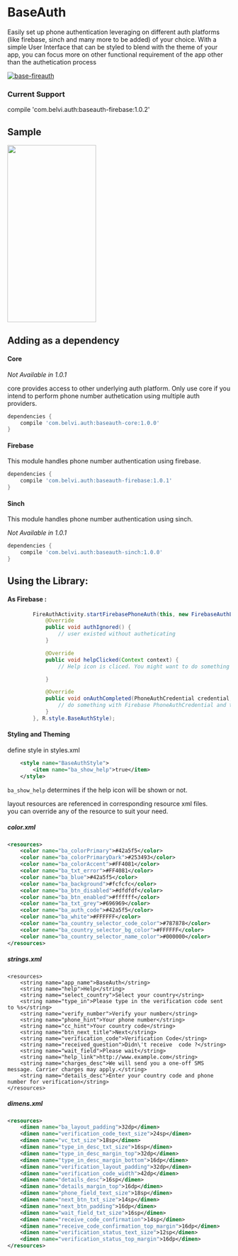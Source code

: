 # BaseAuth
Easily set up phone authentication leveraging on different auth platforms (like firebase, sinch and many more to be added) of your choice. With a simple User Interface that can be styled to blend with the theme of your app, you can focus more on other functional requirement of the app other than the authetication process

 [ ![base-fireauth](https://api.bintray.com/packages/kingsmentor/maven/BaseAuth/images/download.svg) ](https://bintray.com/kingsmentor/maven/BaseAuth/_latestVersion)

### Current Support
compile 'com.belvi.auth:baseauth-firebase:1.0.2'

## Sample

<img src="https://github.com/KingsMentor/BaseAuth/blob/master/sample/base_auth_sample.gif"  width="200" height="400" />

## Adding as a dependency

#### Core
*Not Available in 1.0.1*

core provides access to other underlying auth platform. Only use core if you intend to perform phone number authetication using multiple auth providers.
```gradle
dependencies {
    compile 'com.belvi.auth:baseauth-core:1.0.0'
}
```

#### Firebase

This module handles phone number authentication using firebase. 
```gradle
dependencies {
    compile 'com.belvi.auth:baseauth-firebase:1.0.1'
}
```

#### Sinch

This module handles phone number authentication using sinch. 

*Not Available in 1.0.1*

```gradle
dependencies {
    compile 'com.belvi.auth:baseauth-sinch:1.0.0'
}
```
## Using the Library:

#### As Firebase :

```java
        FireAuthActivity.startFirebasePhoneAuth(this, new FirebaseAuthListener() {
            @Override
            public void authIgnored() {
                // user existed without autheticating
            }

            @Override
            public void helpClicked(Context context) {
                // Help icon is cliced. You might want to do something here.

            }

            @Override
            public void onAuthCompleted(PhoneAuthCredential credential, String phoneNumber) {
                // do something with Firebase PhoneAuthCredential and the autheticated phone number
            }
        }, R.style.BaseAuthStyle);
```

#### Styling and Theming 

define style in styles.xml

```xml
    <style name="BaseAuthStyle">
        <item name="ba_show_help">true</item>
    </style>
```

`ba_show_help` determines if the help icon will be shown or not.

layout resources are referenced in corresponding resource xml files.<br/>
you can override any of the resource to suit your need.

##### color.xml

```xml
<resources>
    <color name="ba_colorPrimary">#42a5f5</color>
    <color name="ba_colorPrimaryDark">#253493</color>
    <color name="ba_colorAccent">#FF4081</color>
    <color name="ba_txt_error">#FF4081</color>
    <color name="ba_blue">#42a5f5</color>
    <color name="ba_background">#fcfcfc</color>
    <color name="ba_btn_disabled">#dfdfdf</color>
    <color name="ba_btn_enabled">#ffffff</color>
    <color name="ba_txt_grey">#696969</color>
    <color name="ba_auth_code">#42a5f5</color>
    <color name="ba_white">#FFFFFF</color>
    <color name="ba_country_selector_code_color">#787878</color>
    <color name="ba_country_selector_bg_color">#FFFFFF</color>
    <color name="ba_country_selector_name_color">#000000</color>
</resources>

```

##### strings.xml

```
<resources>
    <string name="app_name">BaseAuth</string>
    <string name="help">Help</string>
    <string name="select_country">Select your country</string>
    <string name="type_in">Please type in the verification code sent to %s</string>
    <string name="verify_number">Verify your number</string>
    <string name="phone_hint">Your phone number</string>
    <string name="cc_hint">Your country code</string>
    <string name="btn_next_title">Next</string>
    <string name="verification_code">Verification Code</string>
    <string name="received_question">Didn\'t receive  code ?</string>
    <string name="wait_field">Please wait</string>
    <string name="help_link">http://www.example.com</string>
    <string name="charges_desc">We will send you a one-off SMS message. Carrier charges may apply.</string>
    <string name="details_desc">Enter your country code and phone number for verification</string>
</resources>
```

##### dimens.xml

```xml
<resources>
    <dimen name="ba_layout_padding">32dp</dimen>
    <dimen name="verification_code_text_size">24sp</dimen>
    <dimen name="vc_txt_size">18sp</dimen>
    <dimen name="type_in_desc_txt_size">16sp</dimen>
    <dimen name="type_in_desc_margin_top">32dp</dimen>
    <dimen name="type_in_desc_margin_bottom">16dp</dimen>
    <dimen name="verification_layout_padding">32dp</dimen>
    <dimen name="verification_code_width">42dp</dimen>
    <dimen name="details_desc">16sp</dimen>
    <dimen name="details_margin_top">16dp</dimen>
    <dimen name="phone_field_text_size">18sp</dimen>
    <dimen name="next_btn_txt_size">14sp</dimen>
    <dimen name="next_btn_padding">16dp</dimen>
    <dimen name="wait_field_txt_size">16sp</dimen>
    <dimen name="receive_code_confirmation">14sp</dimen>
    <dimen name="receive_code_confirmation_top_margin">16dp</dimen>
    <dimen name="verification_status_text_size">12sp</dimen>
    <dimen name="verification_status_top_margin">16dp</dimen>
</resources>
```
